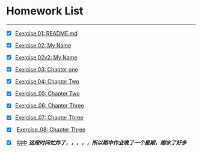 # Homework List
******
- [x]  [Exercise 01: README.md][1]
- [x]  [Exercise 02: My Name][2]
- [x]  [Exercise 02v2: My Name][3]
- [x]  [Exercise 03: Chapter one][4]
- [x]  [Exercise 04: Chapter Two][5]
- [x]  [Exercise_05: Chapter Two][6]
- [x]  [Exercise_06: Chapter Three][7]
- [x]  [Exercise_07: Chapter Three][8]
- [x]  [Exercise_08: Chapter Three][9]
- [x]  [期中][10]
***这段时间忙炸了，，，，，所以期中作业晚了一个星期，缩水了好多***


[1]: https://github.com/ARETHUSAl/compuational_physics_2015301580187/blob/master/README.md/
[2]: https://github.com/ARETHUSAl/compuational_physics_2015301580187/tree/master/Exercise_02
[3]: https://github.com/ARETHUSAl/compuational_physics_N2015301580187/tree/master/Exercise_02V2
[4]: https://github.com/ARETHUSAl/compuational_physics_N2015301580187/tree/master/Exercise_03
[5]: https://github.com/ARETHUSAl/compuational_physics_N2015301580187/tree/master/Exercise_04
[6]: https://github.com/ARETHUSAl/compuational_physics_N2015301580187/tree/master/Exercise_05
[7]: https://github.com/ARETHUSAl/compuational_physics_N2015301580187/tree/master/Exercise_06
[8]: https://github.com/ARETHUSAl/compuational_physics_N2015301580187/tree/master/Exercise_07
[9]: https://www.zybuluo.com/574718927/note/946748
[10]: https://github.com/ARETHUSAl/compuational_physics_N2015301580187/tree/master/%E6%9C%9F%E4%B8%AD
